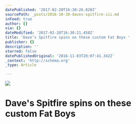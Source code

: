 ```yaml
---
datePublished: '2017-02-20T16:30:26.828Z'
sourcePath: _posts/2016-10-30-daves-spitfire-iii.md
inFeed: true
author: []
via: {}
dateModified: '2017-02-20T16:30:21.458Z'
title: 'Dave’s Spitfire spins on these custom Fat Boys '
publisher: {}
description: ''
starred: false
datePublishedOriginal: '2016-11-03T20:07:41.342Z'
_context: 'http://schema.org'
_type: Article

---
```

![](https://the-grid-user-content.s3-us-west-2.amazonaws.com/d37f7e32-a7db-43e1-ae2c-aea63cd979bd.jpg)

# Dave's Spitfire spins on these custom Fat Boys